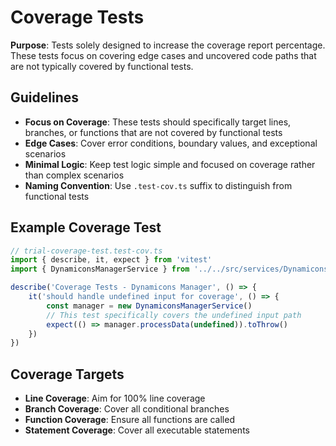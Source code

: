 # Coverage Tests

**Purpose**: Tests solely designed to increase the coverage report percentage. These tests focus on covering edge cases and uncovered code paths that are not typically covered by functional tests.

## Guidelines

- **Focus on Coverage**: These tests should specifically target lines, branches, or functions that are not covered by functional tests
- **Edge Cases**: Cover error conditions, boundary values, and exceptional scenarios
- **Minimal Logic**: Keep test logic simple and focused on coverage rather than complex scenarios
- **Naming Convention**: Use `.test-cov.ts` suffix to distinguish from functional tests

## Example Coverage Test

```typescript
// trial-coverage-test.test-cov.ts
import { describe, it, expect } from 'vitest'
import { DynamiconsManagerService } from '../../src/services/DynamiconsManager.service.js'

describe('Coverage Tests - Dynamicons Manager', () => {
    it('should handle undefined input for coverage', () => {
        const manager = new DynamiconsManagerService()
        // This test specifically covers the undefined input path
        expect(() => manager.processData(undefined)).toThrow()
    })
})
```

## Coverage Targets

- **Line Coverage**: Aim for 100% line coverage
- **Branch Coverage**: Cover all conditional branches
- **Function Coverage**: Ensure all functions are called
- **Statement Coverage**: Cover all executable statements
